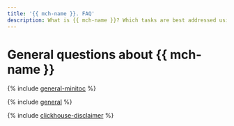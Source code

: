 ```yaml
---
title: '{{ mch-name }}. FAQ'
description: What is {{ mch-name }}? Which tasks are best addressed using {{ mch-name }}, and which using VMs with databases? What part of database management and maintenance is {{ mch-name }} responsible for? Find the answers to these and other questions in this article.
---
```


# General questions about {{ mch-name }}


{% include [general-minitoc](../../_qa/managed-clickhouse/minitoc/general.md) %}

{% include [general](../../_qa/managed-clickhouse/general.md) %}

{% include [clickhouse-disclaimer](../../_includes/clickhouse-disclaimer.md) %}
